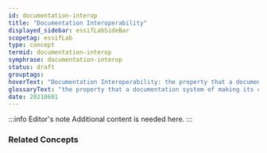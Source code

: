 ```yaml
---
id: documentation-interop
title: "Documentation Interoperability"
displayed_sidebar: essifLabSideBar
scopetag: essifLab
type: concept
termid: documentation-interop
symphrase: documentation-interop
status: draft
grouptags:
hoverText: "Documentation Interoperability: the property that a documentation system of making its content comprehensible for a variety of people that come from different backgrounds."
glossaryText: "the property that a documentation system of making its content comprehensible for a variety of people that come from different backgrounds."
date: 20210601
---
```


:::info Editor's note
Additional content is needed here.
:::

### Related Concepts
